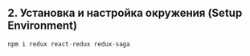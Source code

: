 ## 2. Установка и настройка окружения (Setup Environment)

```d
npm i redux react-redux redux-saga
```
